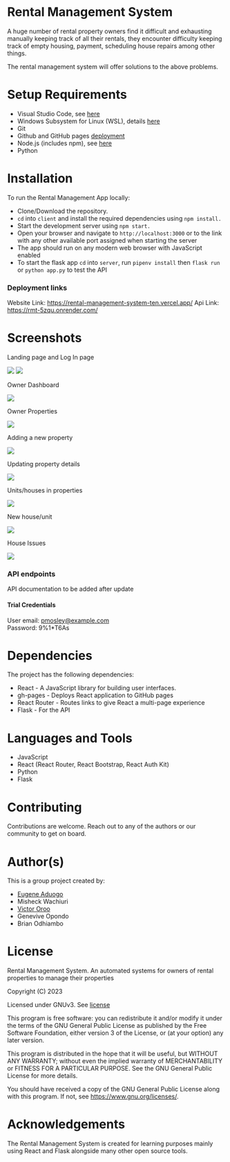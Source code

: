 # Rental Management System

A huge number of rental property owners find it difficult and exhausting manually keeping track of all their rentals, they encounter difficulty keeping track of empty housing, payment, scheduling house repairs among other things.

The rental management system will offer solutions to the above problems.

# Setup Requirements
- Visual Studio Code, see [here](https://code.visualstudio.com/)
- Windows Subsystem for Linux (WSL), details [here](https://learn.microsoft.com/en-us/windows/wsl/install)
- Git
- Github and GitHub pages [deployment](https://eugenemrg.github.io/News-Sources/)
- Node.js (includes npm), see [here](https://nodejs.org/en)
- Python

# Installation
To run the Rental Management App locally:

- Clone/Download the repository.
- `cd` into `client` and install the required dependencies using `npm install.`
- Start the development server using `npm start.`
- Open your browser and navigate to `http://localhost:3000` or to the link with any other available port assigned when starting the server
- The app should run on any modern web browser with JavaScript enabled
- To start the flask app `cd` into `server`, run `pipenv install` then `flask run` or `python app.py` to test the API

### Deployment links

Website Link: https://rental-management-system-ten.vercel.app/
Api Link: https://rmt-5zqu.onrender.com/

# Screenshots

Landing page and Log In page

![](./screenshots/screenshot-1.png)
![](./screenshots/Screenshot%20(199).png)

Owner Dashboard

![](./screenshots/Screenshot%20(200).png)

Owner Properties

![](./screenshots/Screenshot%20(201).png)

Adding a new property

![](./screenshots/Screenshot%20(202).png)

Updating property details

![](./screenshots/Screenshot%20(203).png)

Units/houses in properties

![](./screenshots/Screenshot%20(205).png)

New house/unit

![](./screenshots/Screenshot%20(206).png)

House Issues

![](./screenshots/Screenshot%20(208).png)

### API endpoints

API documentation to be added after update

#### Trial Credentials

User email: pmosley@example.com    
Password:   9%1*T6As

# Dependencies
The project has the following dependencies:

- React - A JavaScript library for building user interfaces.
- gh-pages - Deploys React application to GitHub pages
- React Router - Routes links to give React a multi-page experience
- Flask - For the API

# Languages and Tools
- JavaScript
- React (React Router, React Bootstrap, React Auth Kit)
- Python
- Flask

# Contributing
Contributions are welcome. Reach out to any of the authors or our community to get on board.

# Author(s)
This is a group project created by:

- [Eugene Aduogo](https://github.com/eugenemrg/)
- Misheck Wachiuri
- [Victor Oroo](https://github.com/VictorOroo)
- Genevive Opondo
- Brian Odhiambo


# License
Rental Management System. An automated systems for owners of rental properties to manage their properties

Copyright (C) 2023

Licensed under GNUv3. See [license](/LICENSE)

This program is free software: you can redistribute it and/or modify
it under the terms of the GNU General Public License as published by
the Free Software Foundation, either version 3 of the License, or
(at your option) any later version.

This program is distributed in the hope that it will be useful,
but WITHOUT ANY WARRANTY; without even the implied warranty of
MERCHANTABILITY or FITNESS FOR A PARTICULAR PURPOSE.  See the
GNU General Public License for more details.

You should have received a copy of the GNU General Public License
along with this program.  If not, see <https://www.gnu.org/licenses/>.

# Acknowledgements
The Rental Management System is created for learning purposes mainly using React and Flask alongside many other open source tools.